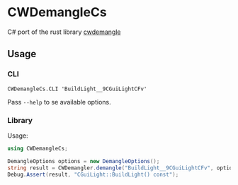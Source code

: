 # CWDemangleCs
C# port of the rust library [cwdemangle](https://github.com/encounter/cwdemangle)

## Usage

### CLI
```
CWDemangleCs.CLI 'BuildLight__9CGuiLightCFv'
```
Pass ``--help`` to se available options.

### Library
Usage:
```cs
using CWDemangleCs;

DemangleOptions options = new DemangleOptions();
string result = CWDemangler.demangle("BuildLight__9CGuiLightCFv", options);
Debug.Assert(result, "CGuiLight::BuildLight() const");
```